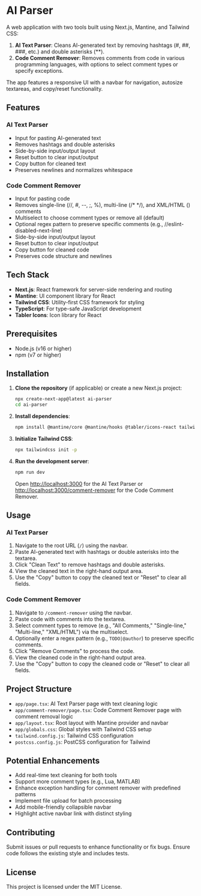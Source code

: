# AI Parser

A web application with two tools built using Next.js, Mantine, and Tailwind CSS:

1. **AI Text Parser**: Cleans AI-generated text by removing hashtags (#, ##, ###, etc.) and double asterisks (\*\*).
2. **Code Comment Remover**: Removes comments from code in various programming languages, with options to select comment types or specify exceptions.

The app features a responsive UI with a navbar for navigation, autosize textareas, and copy/reset functionality.

## Features

### AI Text Parser

- Input for pasting AI-generated text
- Removes hashtags and double asterisks
- Side-by-side input/output layout
- Reset button to clear input/output
- Copy button for cleaned text
- Preserves newlines and normalizes whitespace

### Code Comment Remover

- Input for pasting code
- Removes single-line (//, #, --, ;, %), multi-line (/\* \*/), and XML/HTML (<!-- -->) comments
- Multiselect to choose comment types or remove all (default)
- Optional regex pattern to preserve specific comments (e.g., //eslint-disabled-next-line)
- Side-by-side input/output layout
- Reset button to clear input/output
- Copy button for cleaned code
- Preserves code structure and newlines

## Tech Stack

- **Next.js**: React framework for server-side rendering and routing
- **Mantine**: UI component library for React
- **Tailwind CSS**: Utility-first CSS framework for styling
- **TypeScript**: For type-safe JavaScript development
- **Tabler Icons**: Icon library for React

## Prerequisites

- Node.js (v16 or higher)
- npm (v7 or higher)

## Installation

1. **Clone the repository** (if applicable) or create a new Next.js project:

   ```bash
   npx create-next-app@latest ai-parser
   cd ai-parser
   ```

2. **Install dependencies**:

   ```bash
   npm install @mantine/core @mantine/hooks @tabler/icons-react tailwindcss postcss autoprefixer
   ```

3. **Initialize Tailwind CSS**:

   ```bash
   npx tailwindcss init -p
   ```

4. **Run the development server**:
   ```bash
   npm run dev
   ```
   Open [http://localhost:3000](http://localhost:3000) for the AI Text Parser or [http://localhost:3000/comment-remover](http://localhost:3000/comment-remover) for the Code Comment Remover.

## Usage

### AI Text Parser

1. Navigate to the root URL (`/`) using the navbar.
2. Paste AI-generated text with hashtags or double asterisks into the textarea.
3. Click "Clean Text" to remove hashtags and double asterisks.
4. View the cleaned text in the right-hand output area.
5. Use the "Copy" button to copy the cleaned text or "Reset" to clear all fields.

### Code Comment Remover

1. Navigate to `/comment-remover` using the navbar.
2. Paste code with comments into the textarea.
3. Select comment types to remove (e.g., "All Comments," "Single-line," "Multi-line," "XML/HTML") via the multiselect.
4. Optionally enter a regex pattern (e.g., `TODO|@author`) to preserve specific comments.
5. Click "Remove Comments" to process the code.
6. View the cleaned code in the right-hand output area.
7. Use the "Copy" button to copy the cleaned code or "Reset" to clear all fields.

## Project Structure

- `app/page.tsx`: AI Text Parser page with text cleaning logic
- `app/comment-remover/page.tsx`: Code Comment Remover page with comment removal logic
- `app/layout.tsx`: Root layout with Mantine provider and navbar
- `app/globals.css`: Global styles with Tailwind CSS setup
- `tailwind.config.js`: Tailwind CSS configuration
- `postcss.config.js`: PostCSS configuration for Tailwind

## Potential Enhancements

- Add real-time text cleaning for both tools
- Support more comment types (e.g., Lua, MATLAB)
- Enhance exception handling for comment remover with predefined patterns
- Implement file upload for batch processing
- Add mobile-friendly collapsible navbar
- Highlight active navbar link with distinct styling

## Contributing

Submit issues or pull requests to enhance functionality or fix bugs. Ensure code follows the existing style and includes tests.

## License

This project is licensed under the MIT License.
